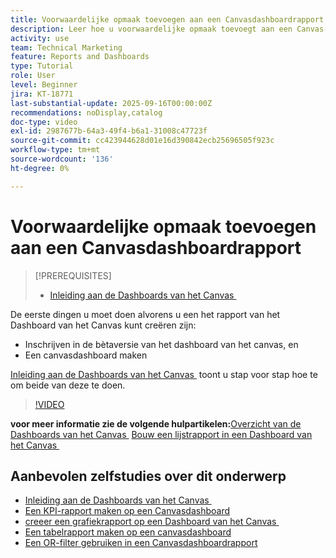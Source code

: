 ```yaml
---
title: Voorwaardelijke opmaak toevoegen aan een Canvasdashboardrapport
description: Leer hoe u voorwaardelijke opmaak toevoegt aan een Canvas-dashboardrapport.
activity: use
team: Technical Marketing
feature: Reports and Dashboards
type: Tutorial
role: User
level: Beginner
jira: KT-18771
last-substantial-update: 2025-09-16T00:00:00Z
recommendations: noDisplay,catalog
doc-type: video
exl-id: 2987677b-64a3-49f4-b6a1-31008c47723f
source-git-commit: cc423944628d01e16d390842ecb25696505f923c
workflow-type: tm+mt
source-wordcount: '136'
ht-degree: 0%

---
```


# Voorwaardelijke opmaak toevoegen aan een Canvasdashboardrapport

>[!PREREQUISITES]
>
>* [&#x200B; Inleiding aan de Dashboards van het Canvas &#x200B;](/help/reporting/canvas-dashboards/introduction-to-canvas-dashboards.md)

De eerste dingen u moet doen alvorens u een het rapport van het Dashboard van het Canvas **&#x200B;**&#x200B;kunt creëren zijn:

* Inschrijven in de bètaversie van het dashboard van het canvas, en
* Een canvasdashboard maken

[&#x200B; Inleiding aan de Dashboards van het Canvas &#x200B;](/help/reporting/canvas-dashboards/introduction-to-canvas-dashboards.md) toont u stap voor stap hoe te om beide van deze te doen.

>[!VIDEO](https://video.tv.adobe.com/v/3474973/?quality=12&learn=on&enablevpops=1)

**voor meer informatie zie de volgende hulpartikelen:**
[&#x200B; Overzicht van de Dashboards van het Canvas &#x200B;](https://experienceleague.adobe.com/en/docs/workfront/using/reporting/canvas-dashboards/canvas-dashboards-overview)
[&#x200B; Bouw een lijstrapport in een Dashboard van het Canvas &#x200B;](https://experienceleague.adobe.com/en/docs/workfront/using/reporting/canvas-dashboards/add-reports/build-table-report)

## Aanbevolen zelfstudies over dit onderwerp

* [&#x200B; Inleiding aan de Dashboards van het Canvas &#x200B;](/help/reporting/canvas-dashboards/introduction-to-canvas-dashboards.md)
* [Een KPI-rapport maken op een Canvasdashboard](/help/reporting/canvas-dashboards/create-a-kpi-report-on-a-canvas-dashboard.md)
* [&#x200B; creeer een grafiekrapport op een Dashboard van het Canvas &#x200B;](/help/reporting/canvas-dashboards/create-a-chart-report-on-a-canvas-dashboard.md)
* [Een tabelrapport maken op een canvasdashboard](/help/reporting/canvas-dashboards/create-a-table-report-on-a-canvas-dashboard.md)
* [Een OR-filter gebruiken in een Canvasdashboardrapport](/help/reporting/canvas-dashboards/use-an-or-filter-in-a-canvas-dashboard-report.md)